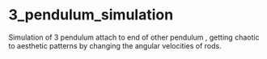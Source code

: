 # 3_pendulum_simulation
Simulation of 3 pendulum attach to end of other pendulum , getting chaotic to aesthetic patterns by changing the angular velocities of rods.
